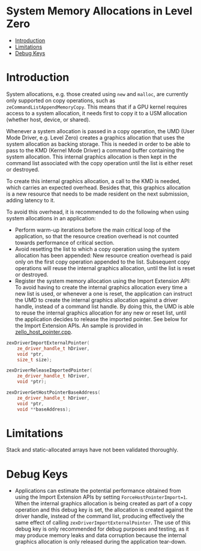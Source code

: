 <!---

Copyright (C) 2022 Intel Corporation

SPDX-License-Identifier: MIT

-->

# System Memory Allocations in Level Zero

* [Introduction](#Introduction)
* [Limitations](#Limitations)
* [Debug Keys](#Debug-Keys)

# Introduction

System allocations, e.g. those created using `new` and `malloc`, are currently only supported on copy operations, such as `zeCommandListAppendMemoryCopy`. This means that if a GPU kernel requires access to a system allocation, it needs first to copy it to a USM allocation (whether host, device, or shared).

Whenever a system allocation is passed in a copy operation, the UMD (User Mode Driver, e.g. Level Zero) creates a graphics allocation that uses the system allocation as backing storage. This is needed in order to be able to pass to the KMD (Kernel Mode Driver) a command buffer containing the system allocation. This internal graphics allocation is then kept in the command list associated with the copy operation until the list is either reset or destroyed.

To create this internal graphics allocation, a call to the KMD is needed, which carries an expected overhead. Besides that, this graphics allocation is a new resource that needs to be made resident on the next submission, adding latency to it.

To avoid this overhead, it is recommended to do the following when using system allocations in an application:

* Perform warm-up iterations before the main critical loop of the application, so that the resource creation overhead is not counted towards performance of critical section.
* Avoid resetting the list to which a copy operation using the system allocation has been appended: New resource creation overhead is paid only on the first copy operation appended to the list. Subsequent copy operations will reuse the internal graphics allocation, until the list is reset or destroyed.
* Register the system memory allocation using the Import Extension API: To avoid having to create the internal graphics allocation every time a new list is used, or whenever a one is reset, the application can instruct the UMD to create the internal graphics allocation against a driver handle, instead of a command list handle. By doing this, the UMD is able to reuse the internal graphics allocation for any new or reset list, until the application decides to release the imported pointer. See below for the Import Extension APIs. An sample is provided in [zello_host_pointer.cpp](../../level_zero/core/test/black_box_tests/zello_host_pointer.cpp).

```cpp
zexDriverImportExternalPointer(
    ze_driver_handle_t hDriver,
    void *ptr,
    size_t size);

zexDriverReleaseImportedPointer(
    ze_driver_handle_t hDriver,
    void *ptr);

zexDriverGetHostPointerBaseAddress(
    ze_driver_handle_t hDriver,
    void *ptr,
    void **baseAddress);
```

# Limitations

Stack and static-allocated arrays have not been validated thoroughly.

# Debug Keys

* Applications can estimate the potential performance obtained from using the Import Extension APIs by setting `ForceHostPointerImport=1`. When the internal graphics allocation is being created as part of a copy operation and this debug key is set, the allocation is created against the driver handle, instead of the command list, producing effectively the same effect of calling  `zexDriverImportExternalPointer`. The use of this debug key is only recommended for debug purposes and testing, as it may produce memory leaks and data corruption because the internal graphics allocation is only released during the application tear-down.
